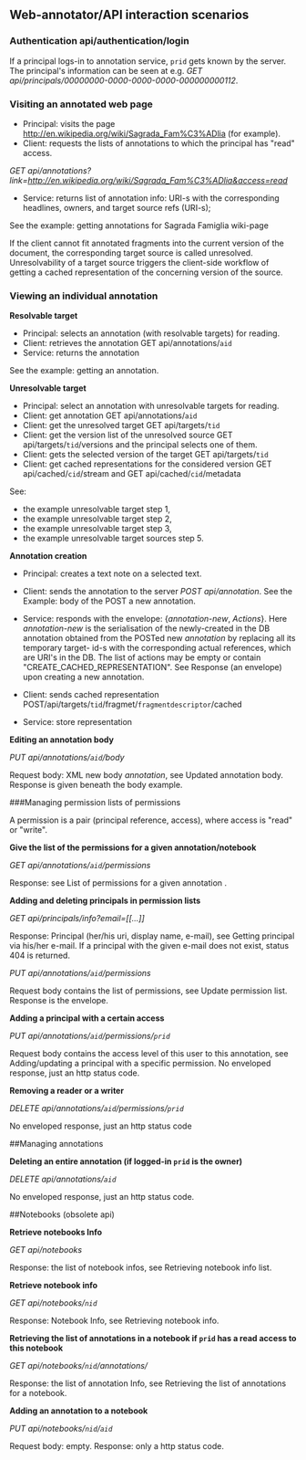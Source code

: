 ## Web-annotator/API interaction scenarios

### Authentication api/authentication/login 

If a principal logs-in to annotation service, ```prid``` gets known by the server. The principal's information can be seen at e.g. 
*GET api/principals/00000000-0000-0000-0000-000000000112*.

### Visiting an annotated web page

* Principal: visits the page http://en.wikipedia.org/wiki/Sagrada_Fam%C3%ADlia (for example).
* Client: requests the lists of annotations to which the principal has "read" access.

 *GET api/annotations?link=http://en.wikipedia.org/wiki/Sagrada_Fam%C3%ADlia&access=read*
* Service: returns list of annotation info: URI-s with the corresponding headlines, owners, and target source refs (URI-s);

See the example: getting annotations for Sagrada Famiglia wiki-page

If the client cannot fit annotated fragments into the current version of the document, the corresponding target source is called unresolved. Unresolvability of a target source triggers the client-side workflow of getting a cached representation of the concerning version of the source.

### Viewing an individual annotation

**Resolvable target**

* Principal: selects an annotation (with resolvable targets) for reading.
* Client: retrieves the annotation GET api/annotations/```aid```
* Service: returns the annotation

See the example: getting an annotation.

**Unresolvable target**

* Principal: select an annotation with unresolvable targets for reading.
* Client: get annotation GET api/annotations/```aid```
* Client: get the unresolved target GET api/targets/```tid```
* Client: get the version list of the unresolved source GET api/targets/```tid```/versions and the principal  selects one of them.
* Client: gets the selected version of the target GET api/targets/```tid```
* Client: get cached representations for the considered version GET api/cached/```cid```/stream and GET api/cached/```cid```/metadata

See:
- the example unresolvable target step 1,
- the example unresolvable target step 2,
- the example unresolvable target step 3,
- the example unresolvable target sources step 5.
 
 
**Annotation creation**
* Principal: creates a text note on a selected text.
* Client: sends the annotation to the server *POST api/annotation*. See the Example: body of the POST a new annotation.
* Service: responds with the envelope: {*annotation-new*, *Actions*}. Here *annotation-new* is the serialisation of the newly-created in the DB annotation obtained from the POSTed new *annotation* by replacing all its temporary target- id-s with the corresponding actual references, which are URI's in the DB. The list of actions may be empty or contain "CREATE_CACHED_REPRESENTATION". See Response (an envelope) upon creating a new annotation.

* Client: sends cached representation POST/api/targets/```tid```/fragmet/```fragmentdescriptor```/cached
* Service: store representation

**Editing an annotation body**

*PUT api/annotations/```aid```/body*

Request body: XML new body *annotation*, see Updated annotation body. Response is given beneath the body example.

###Managing permission lists of permissions

A permission is a pair (principal reference, access), where access is "read" or "write".

**Give the list of the permissions for a given annotation/notebook**

*GET api/annotations/```aid```/permissions*

Response: see List of permissions for a given annotation .

**Adding and deleting principals in permission lists**

*GET api/principals/info?email=[[...]]*

Response: Principal (her/his uri, display name, e-mail), see Getting principal via his/her e-mail. If a principal with the given e-mail does not exist, status 404 is returned.

*PUT api/annotations/```aid```/permissions*

Request body contains the list of permissions, see Update permission list. Response is the envelope.

**Adding a principal with a certain access**

*PUT api/annotations/```aid```/permissions/```prid```*

Request body contains the access level of this user to this annotation, see Adding/updating a principal with a specific permission. No enveloped response, just an http status code.

**Removing a reader or a writer**

*DELETE api/annotations/```aid```/permissions/```prid```*

No enveloped response, just an http status code

##Managing annotations

**Deleting an entire annotation (if logged-in ```prid``` is the owner)**

*DELETE api/annotations/```aid```*

No enveloped response, just an http status code.

##Notebooks (obsolete api)

**Retrieve notebooks Info**

*GET api/notebooks*

Response: the list of notebook infos, see Retrieving notebook info list.

**Retrieve notebook info**

*GET api/notebooks/```nid```*

Response: Notebook Info, see Retrieving notebook info.

**Retrieving the list of annotations in a notebook if ```prid``` has a read access to this notebook**

*GET api/notebooks/```nid```/annotations/*

Response: the list of annotation Info, see Retrieving the list of annotations for a notebook.

**Adding an annotation to a notebook**

*PUT api/notebooks/```nid```/```aid```*

Request body: empty. Response: only a http status code.
